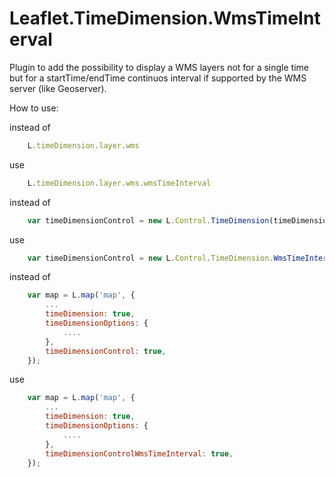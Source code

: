 # Leaflet.TimeDimension.WmsTimeInterval
Plugin to add the possibility to display a WMS layers not for a single time but for a startTime/endTime continuos interval if supported by the WMS server (like Geoserver).

How to use:

instead of 
```javascript
    L.timeDimension.layer.wms
```    
use 
```javascript
    L.timeDimension.layer.wms.wmsTimeInterval
```

instead of 
```javascript
    var timeDimensionControl = new L.Control.TimeDimension(timeDimensionControlOptions);
```
use
```javascript
    var timeDimensionControl = new L.Control.TimeDimension.WmsTimeInterval(timeDimensionControlOptions);
```

instead of 
```javascript
    var map = L.map('map', {
        ...
        timeDimension: true,
        timeDimensionOptions: {
            ....
        },
        timeDimensionControl: true,
    });
```
use
```javascript
    var map = L.map('map', {
        ...
        timeDimension: true,
        timeDimensionOptions: {
            ....
        },
        timeDimensionControlWmsTimeInterval: true,
    });
```